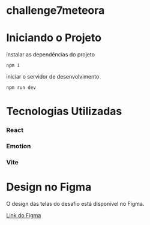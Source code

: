 # challenge7meteora

# Iniciando o Projeto

instalar as dependências do projeto
```
npm i
```
iniciar o servidor de desenvolvimento
```
npm run dev
```
# Tecnologias Utilizadas
<h3>React</h3>
<h3>Emotion</h3>
<h3>Vite</h3>

# Design no Figma
O design das telas do desafio está disponível no Figma.

[Link do Figma](https://www.figma.com/file/2TLgt8UjsWUViWlmpXu5Fz/Challenge-Front-end-%7C-Loja-Meteora?type=design&node-id=2518-2722&mode=design&t=oWeL8T54i7aCQwmN-0)

